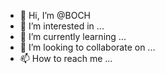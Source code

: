 - 👋 Hi, I’m @BOCH
- 👀 I’m interested in ...
- 🌱 I’m currently learning ...
- 💞️ I’m looking to collaborate on ...
- 📫 How to reach me ...

<!---
Alexanderfridel/Alexanderfridel is a ✨ special ✨ repository because its `README.md` (this file) appears on your GitHub profile.
You can click the Preview link to take a look at your changes.
--->

